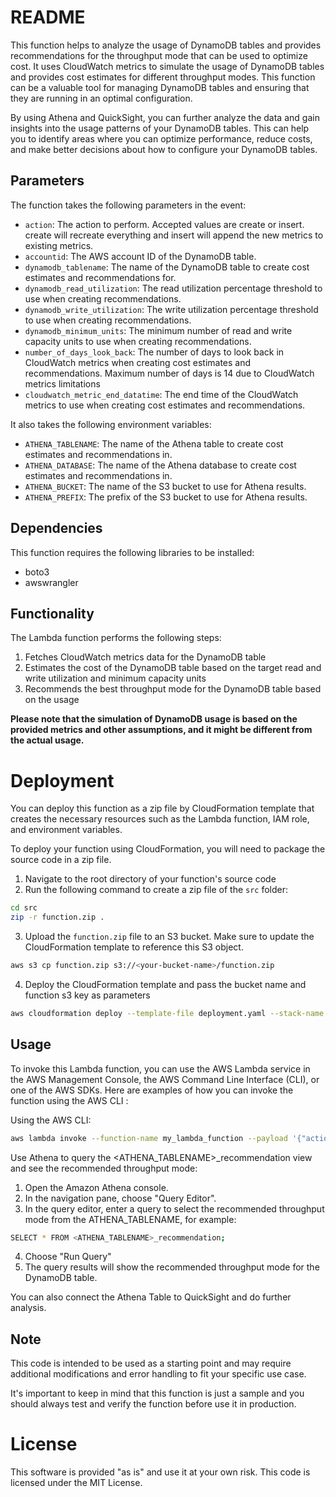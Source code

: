# README

This function helps to analyze the usage of DynamoDB tables and provides recommendations for the throughput mode that can be used to optimize cost. It uses CloudWatch metrics to simulate the usage of DynamoDB tables and provides cost estimates for different throughput modes. This function can be a valuable tool for managing DynamoDB tables and ensuring that they are running in an optimal configuration.

By using Athena and QuickSight, you can further analyze the data and gain insights into the usage patterns of your DynamoDB tables. This can help you to identify areas where you can optimize performance, reduce costs, and make better decisions about how to configure your DynamoDB tables.

## Parameters

The function takes the following parameters in the event:

- `action`: The action to perform. Accepted values are create or insert. create will recreate everything and insert will append the new metrics to existing metrics.
- `accountid`: The AWS account ID of the DynamoDB table.
- `dynamodb_tablename`: The name of the DynamoDB table to create cost estimates and recommendations for.
- `dynamodb_read_utilization`: The read utilization percentage threshold to use when creating recommendations.
- `dynamodb_write_utilization`: The write utilization percentage threshold to use when creating recommendations.
- `dynamodb_minimum_units`: The minimum number of read and write capacity units to use when creating recommendations.
- `number_of_days_look_back`: The number of days to look back in CloudWatch metrics when creating cost estimates and recommendations. Maximum number of days is 14 due to CloudWatch metrics limitations
- `cloudwatch_metric_end_datatime`: The end time of the CloudWatch metrics to use when creating cost estimates and recommendations.

It also takes the following environment variables:

- `ATHENA_TABLENAME`: The name of the Athena table to create cost estimates and recommendations in.
- `ATHENA_DATABASE`: The name of the Athena database to create cost estimates and recommendations in.
- `ATHENA_BUCKET`: The name of the S3 bucket to use for Athena results.
- `ATHENA_PREFIX`: The prefix of the S3 bucket to use for Athena results.

## Dependencies

This function requires the following libraries to be installed:

- boto3
- awswrangler

## Functionality

The Lambda function performs the following steps:

1. Fetches CloudWatch metrics data for the DynamoDB table
2. Estimates the cost of the DynamoDB table based on the target read and write utilization and minimum capacity units
3. Recommends the best throughput mode for the DynamoDB table based on the usage

**Please note that the simulation of DynamoDB usage is based on the provided metrics and other assumptions, and it might be different from the actual usage.**
# Deployment

You can deploy this function as a zip file by CloudFormation template that creates the necessary resources such as the Lambda function, IAM role, and environment variables.

To deploy your function using CloudFormation, you will need to package the source code in a zip file.

1. Navigate to the root directory of your function's source code
2. Run the following command to create a zip file of the `src` folder:

  ```sh
  cd src
  zip -r function.zip .
  ```

3. Upload the `function.zip` file to an S3 bucket. Make sure to update the CloudFormation template to reference this S3 object.

  ```sh
  aws s3 cp function.zip s3://<your-bucket-name>/function.zip
  ```

4. Deploy the CloudFormation template and pass the bucket name and function s3 key as parameters

  ```sh
  aws cloudformation deploy --template-file deployment.yaml --stack-name dynamodb-estimation --parameter-overrides LambdaFunctionS3Bucket=<your-bucket-name> LambdaFunctionS3Key=<function.zip> --capabilities CAPABILITY_IAM
  ```

## Usage

To invoke this Lambda function, you can use the AWS Lambda service in the AWS Management Console, the AWS Command Line Interface (CLI), or one of the AWS SDKs. Here are examples of how you can invoke the function using the AWS CLI :

Using the AWS CLI:

  ```sh
  aws lambda invoke --function-name my_lambda_function --payload '{"action":"create","accountid":"123456789","dynamodb_tablename":"all","dynamodb_read_utilization":70,"dynamodb_write_utilization":70,"dynamodb_minimum_units":5,"number_of_days_look_back":12,"cloudwatch_metric_end_datatime":"2023-01-26 00:00:00"}' response.json
  ```

Use Athena to query the <ATHENA_TABLENAME>_recommendation view and see the recommended throughput mode:

1.  Open the Amazon Athena console.
2.  In the navigation pane, choose "Query Editor".
3.  In the query editor, enter a query to select the recommended throughput mode from the ATHENA_TABLENAME, for example:

  ```sh
  SELECT * FROM <ATHENA_TABLENAME>_recommendation;
  ```

4. Choose "Run Query"
5. The query results will show the recommended throughput mode for the DynamoDB table.

You can also connect the Athena Table to QuickSight and do further analysis.
## Note

This code is intended to be used as a starting point and may require additional modifications and error handling to fit your specific use case.

It's important to keep in mind that this function is just a sample and you should always test and verify the function before use it in production.

# License
This software is provided "as is" and use it at your own risk.
This code is licensed under the MIT License.
